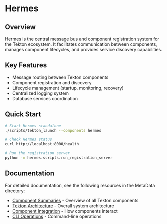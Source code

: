 # Hermes

## Overview

Hermes is the central message bus and component registration system for the Tekton ecosystem. It facilitates communication between components, manages component lifecycles, and provides service discovery capabilities.

## Key Features

- Message routing between Tekton components
- Component registration and discovery
- Lifecycle management (startup, monitoring, recovery)
- Centralized logging system
- Database services coordination

## Quick Start

```bash
# Start Hermes standalone
./scripts/tekton_launch --components hermes

# Check Hermes status
curl http://localhost:8000/health

# Run the registration server
python -m hermes.scripts.run_registration_server
```

## Documentation

For detailed documentation, see the following resources in the MetaData directory:

- [Component Summaries](../MetaData/ComponentSummaries.md) - Overview of all Tekton components
- [Tekton Architecture](../MetaData/TektonArchitecture.md) - Overall system architecture
- [Component Integration](../MetaData/ComponentIntegration.md) - How components interact
- [CLI Operations](../MetaData/CLI_Operations.md) - Command-line operations